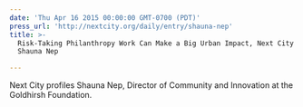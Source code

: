 ```yaml
---
date: 'Thu Apr 16 2015 00:00:00 GMT-0700 (PDT)'
press_url: 'http://nextcity.org/daily/entry/shauna-nep'
title: >-
  Risk-Taking Philanthropy Work Can Make a Big Urban Impact, Next City Profiles
  Shauna Nep

---
```


Next City profiles Shauna Nep, Director of Community and Innovation at the Goldhirsh Foundation.
